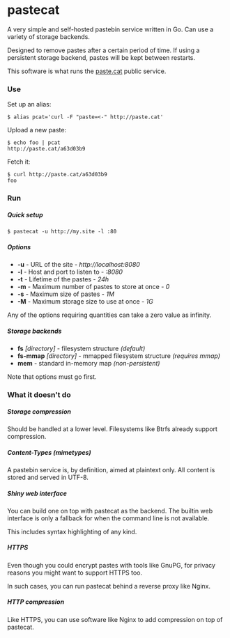 # pastecat

A very simple and self-hosted pastebin service written in Go. Can use a
variety of storage backends.

Designed to remove pastes after a certain period of time. If using a
persistent storage backend, pastes will be kept between restarts.

This software is what runs the [paste.cat](http://paste.cat) public service.

### Use

Set up an alias:

	$ alias pcat='curl -F "paste=<-" http://paste.cat'

Upload a new paste:

	$ echo foo | pcat
	http://paste.cat/a63d03b9

Fetch it:

	$ curl http://paste.cat/a63d03b9
	foo

### Run

##### Quick setup

	$ pastecat -u http://my.site -l :80

##### Options

* **-u** - URL of the site - *http://localhost:8080*
* **-l** - Host and port to listen to - *:8080*
* **-t** - Lifetime of the pastes - *24h*
* **-m** - Maximum number of pastes to store at once - *0*
* **-s** - Maximum size of pastes - *1M*
* **-M** - Maximum storage size to use at once - *1G*

Any of the options requiring quantities can take a zero value as infinity.

##### Storage backends

* **fs** *[directory]* - filesystem structure *(default)*
* **fs-mmap** *[directory]* - mmapped filesystem structure *(requires mmap)*
* **mem** - standard in-memory map *(non-persistent)*

Note that options must go first.

### What it doesn't do

##### Storage compression

Should be handled at a lower level. Filesystems like Btrfs already support
compression.

##### Content-Types (mimetypes)

A pastebin service is, by definition, aimed at plaintext only. All content is
stored and served in UTF-8.

##### Shiny web interface

You can build one on top with pastecat as the backend. The builtin web
interface is only a fallback for when the command line is not available.

This includes syntax highlighting of any kind.

##### HTTPS

Even though you could encrypt pastes with tools like GnuPG, for privacy
reasons you might want to support HTTPS too.

In such cases, you can run pastecat behind a reverse proxy like Nginx.

##### HTTP compression

Like HTTPS, you can use software like Nginx to add compression on top of
pastecat.

